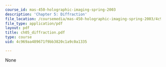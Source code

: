 ```yaml
---
course_id: mas-450-holographic-imaging-spring-2003
description: 'Chapter 5: Diffraction'
file_location: /coursemedia/mas-450-holographic-imaging-spring-2003/4c969aa489671f9bb3820c1a9c0a1335_ch05_diffraction.pdf
file_type: application/pdf
layout: pdf
title: ch05_diffraction.pdf
type: course
uid: 4c969aa489671f9bb3820c1a9c0a1335

---
```

None
